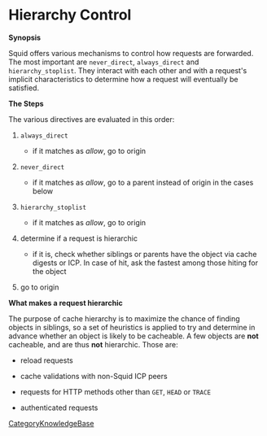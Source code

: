 # Hierarchy Control

**Synopsis**

Squid offers various mechanisms to control how requests are forwarded.
The most important are `never_direct`, `always_direct` and
`hierarchy_stoplist`. They interact with each other and with a request's
implicit characteristics to determine how a request will eventually be
satisfied.

**The Steps**

The various directives are evaluated in this order:

1.  `always_direct`
    
      - if it matches as *allow*, go to origin

2.  `never_direct`
    
      - if it matches as *allow*, go to a parent instead of origin in
        the cases below

3.  `hierarchy_stoplist`
    
      - if it matches as *allow*, go to origin

4.  determine if a request is hierarchic
    
      - if it is, check whether siblings or parents have the object via
        cache digests or ICP. In case of hit, ask the fastest among
        those hiting for the object

5.  go to origin

**What makes a request hierarchic**

The purpose of cache hierarchy is to maximize the chance of finding
objects in siblings, so a set of heuristics is applied to try and
determine in advance whether an object is likely to be cacheable. A few
objects are **not** cacheable, and are thus **not** hierarchic. Those
are:

  - reload requests

  - cache validations with non-Squid ICP peers

  - requests for HTTP methods other than `GET`, `HEAD` or `TRACE`

  - authenticated requests

[CategoryKnowledgeBase](https://wiki.squid-cache.org/action/show/KnowledgeBase/HierarchyControl/CategoryKnowledgeBase#)
